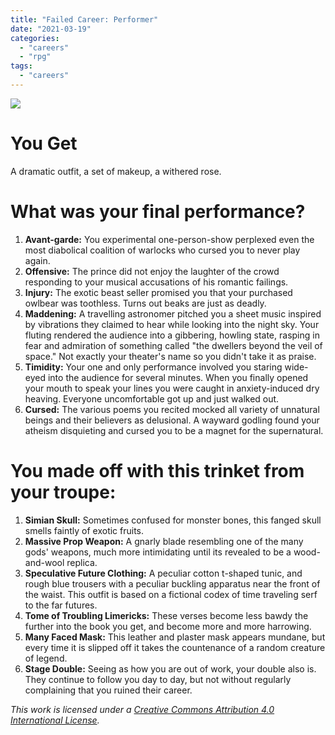 ```yaml
---
title: "Failed Career: Performer"
date: "2021-03-19"
categories: 
  - "careers"
  - "rpg"
tags: 
  - "careers"
---
```


![](https://www.musikalessons.com/blog/wp-content/uploads/2016/06/flutes-middle-ages-268x300.jpg?x55391)

# You Get

A dramatic outfit, a set of makeup, a withered rose.

# What was your final performance?

1. **Avant-garde:** You experimental one-person-show perplexed even the most diabolical coalition of warlocks who cursed you to never play again.
2. **Offensive:** The prince did not enjoy the laughter of the crowd responding to your musical accusations of his romantic failings.
3. **Injury:** The exotic beast seller promised you that your purchased owlbear was toothless. Turns out beaks are just as deadly.
4. **Maddening:** A travelling astronomer pitched you a sheet music inspired by vibrations they claimed to hear while looking into the night sky. Your fluting rendered the audience into a gibbering, howling state, rasping in fear and admiration of something called "the dwellers beyond the veil of space." Not exactly your theater's name so you didn't take it as praise.
5. **Timidity:** Your one and only performance involved you staring wide-eyed into the audience for several minutes. When you finally opened your mouth to speak your lines you were caught in anxiety-induced dry heaving. Everyone uncomfortable got up and just walked out.
6. **Cursed:** The various poems you recited mocked all variety of unnatural beings and their believers as delusional. A wayward godling found your atheism disquieting and cursed you to be a magnet for the supernatural.

# You made off with this trinket from your troupe:

1. **Simian Skull:** Sometimes confused for monster bones, this fanged skull smells faintly of exotic fruits.
2. **Massive Prop Weapon:** A gnarly blade resembling one of the many gods' weapons, much more intimidating until its revealed to be a wood-and-wool replica.
3. **Speculative Future Clothing:** A peculiar cotton t-shaped tunic, and rough blue trousers with a peculiar buckling apparatus near the front of the waist. This outfit is based on a fictional codex of time traveling serf to the far futures.
4. **Tome of Troubling Limericks:** These verses become less bawdy the further into the book you get, and become more and more harrowing.
5. **Many Faced Mask:** This leather and plaster mask appears mundane, but every time it is slipped off it takes the countenance of a random creature of legend.
6. **Stage Double:** Seeing as how you are out of work, your double also is. They continue to follow you day to day, but not without regularly complaining that you ruined their career.

_This work is licensed under a [Creative Commons Attribution 4.0 International License](http://creativecommons.org/licenses/by/4.0/)._
